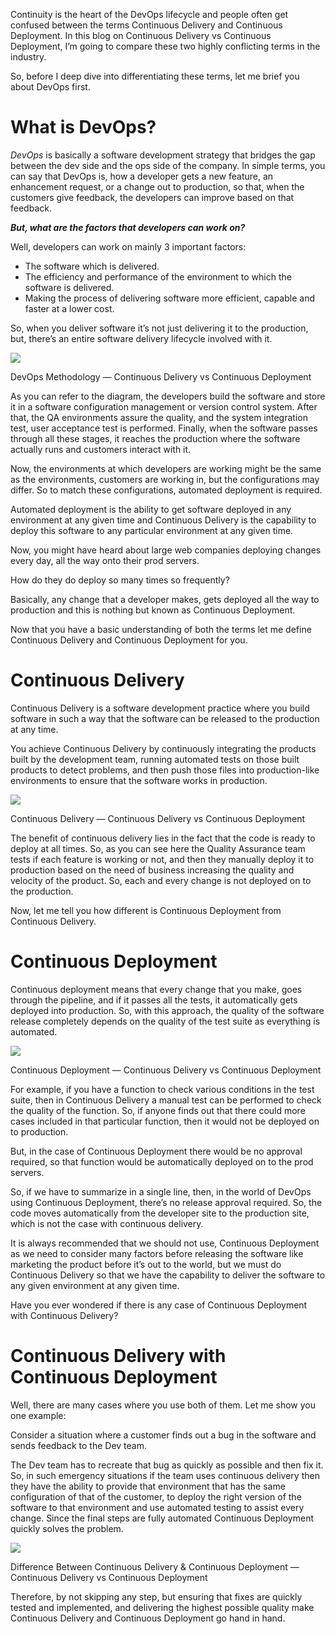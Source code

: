 
Continuity is the heart of the DevOps lifecycle and people often get confused between the terms Continuous Delivery and Continuous Deployment. In this blog on Continuous Delivery vs Continuous Deployment, I’m going to compare these two highly conflicting terms in the industry.

So, before I deep dive into differentiating these terms, let me brief you about DevOps first.

# What is DevOps?

_DevOps_ is basically a software development strategy that bridges the gap between the dev side and the ops side of the company. In simple terms, you can say that DevOps is, how a developer gets a new feature, an enhancement request, or a change out to production, so that, when the customers give feedback, the developers can improve based on that feedback.

**_But, what are the factors that developers can work on?_**

Well, developers can work on mainly 3 important factors:

- The software which is delivered.
- The efficiency and performance of the environment to which the software is delivered.
- Making the process of delivering software more efficient, capable and faster at a lower cost.

So, when you deliver software it’s not just delivering it to the production, but, there’s an entire software delivery lifecycle involved with it.

![](https://miro.medium.com/v2/resize:fit:1050/1*dkoKePHvm0TPJ4txYJO08w.png)

DevOps Methodology — Continuous Delivery vs Continuous Deployment

As you can refer to the diagram, the developers build the software and store it in a software configuration management or version control system. After that, the QA environments assure the quality, and the system integration test, user acceptance test is performed. Finally, when the software passes through all these stages, it reaches the production where the software actually runs and customers interact with it.

Now, the environments at which developers are working might be the same as the environments, customers are working in, but the configurations may differ. So to match these configurations, automated deployment is required.

Automated deployment is the ability to get software deployed in any environment at any given time and Continuous Delivery is the capability to deploy this software to any particular environment at any given time.

Now, you might have heard about large web companies deploying changes every day, all the way onto their prod servers.

How do they do deploy so many times so frequently?

Basically, any change that a developer makes, gets deployed all the way to production and this is nothing but known as Continuous Deployment.

Now that you have a basic understanding of both the terms let me define Continuous Delivery and Continuous Deployment for you.

# Continuous Delivery

Continuous Delivery is a software development practice where you build software in such a way that the software can be released to the production at any time.

You achieve Continuous Delivery by continuously integrating the products built by the development team, running automated tests on those built products to detect problems, and then push those files into production-like environments to ensure that the software works in production.

![](https://miro.medium.com/v2/resize:fit:1050/1*ezjBi1fcKtlkR7sn2iMzuw.png)

Continuous Delivery — Continuous Delivery vs Continuous Deployment

The benefit of continuous delivery lies in the fact that the code is ready to deploy at all times. So, as you can see here the Quality Assurance team tests if each feature is working or not, and then they manually deploy it to production based on the need of business increasing the quality and velocity of the product. So, each and every change is not deployed on to the production.

Now, let me tell you how different is Continuous Deployment from Continuous Delivery.

# Continuous Deployment

Continuous deployment means that every change that you make, goes through the pipeline, and if it passes all the tests, it automatically gets deployed into production. So, with this approach, the quality of the software release completely depends on the quality of the test suite as everything is automated.

![](https://miro.medium.com/v2/resize:fit:1050/1*hvf8TAl2Ty2GHThIKa2Pog.png)

Continuous Deployment — Continuous Delivery vs Continuous Deployment

For example, if you have a function to check various conditions in the test suite, then in Continuous Delivery a manual test can be performed to check the quality of the function. So, if anyone finds out that there could more cases included in that particular function, then it would not be deployed on to production.

But, in the case of Continuous Deployment there would be no approval required, so that function would be automatically deployed on to the prod servers.

So, if we have to summarize in a single line, then, in the world of DevOps using Continuous Deployment, there’s no release approval required. So, the code moves automatically from the developer site to the production site, which is not the case with continuous delivery.

It is always recommended that we should not use, Continuous Deployment as we need to consider many factors before releasing the software like marketing the product before it’s out to the world, but we must do Continuous Delivery so that we have the capability to deliver the software to any given environment at any given time.

Have you ever wondered if there is any case of Continuous Deployment with Continuous Delivery?

# Continuous Delivery with Continuous Deployment

Well, there are many cases where you use both of them. Let me show you one example:

Consider a situation where a customer finds out a bug in the software and sends feedback to the Dev team.

The Dev team has to recreate that bug as quickly as possible and then fix it. So, in such emergency situations if the team uses continuous delivery then they have the ability to provide that environment that has the same configuration of that of the customer, to deploy the right version of the software to that environment and use automated testing to assist every change. Since the final steps are fully automated Continuous Deployment quickly solves the problem.

![](https://miro.medium.com/v2/resize:fit:1050/1*zsOlbJYfhDHYPuZ-eF7Tyg.png)

Difference Between Continuous Delivery & Continuous Deployment — Continuous Delivery vs Continuous Deployment

Therefore, by not skipping any step, but ensuring that fixes are quickly tested and implemented, and delivering the highest possible quality make Continuous Delivery and Continuous Deployment go hand in hand.
